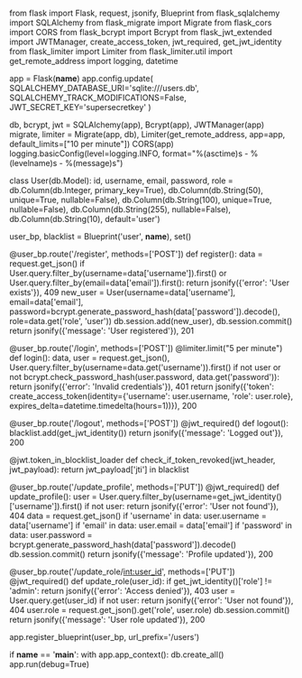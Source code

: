 from flask import Flask, request, jsonify, Blueprint
from flask_sqlalchemy import SQLAlchemy
from flask_migrate import Migrate
from flask_cors import CORS
from flask_bcrypt import Bcrypt
from flask_jwt_extended import JWTManager, create_access_token, jwt_required, get_jwt_identity
from flask_limiter import Limiter
from flask_limiter.util import get_remote_address
import logging, datetime

app = Flask(__name__)
app.config.update(
    SQLALCHEMY_DATABASE_URI='sqlite:///users.db',
    SQLALCHEMY_TRACK_MODIFICATIONS=False,
    JWT_SECRET_KEY='supersecretkey'
)

db, bcrypt, jwt = SQLAlchemy(app), Bcrypt(app), JWTManager(app)
migrate, limiter = Migrate(app, db), Limiter(get_remote_address, app=app, default_limits=["10 per minute"])
CORS(app)
logging.basicConfig(level=logging.INFO, format="%(asctime)s - %(levelname)s - %(message)s")

class User(db.Model):
    id, username, email, password, role = db.Column(db.Integer, primary_key=True), db.Column(db.String(50), unique=True, nullable=False), db.Column(db.String(100), unique=True, nullable=False), db.Column(db.String(255), nullable=False), db.Column(db.String(10), default='user')

user_bp, blacklist = Blueprint('user', __name__), set()

@user_bp.route('/register', methods=['POST'])
def register():
    data = request.get_json()
    if User.query.filter_by(username=data['username']).first() or User.query.filter_by(email=data['email']).first():
        return jsonify({'error': 'User exists'}), 409
    new_user = User(username=data['username'], email=data['email'], password=bcrypt.generate_password_hash(data['password']).decode(), role=data.get('role', 'user'))
    db.session.add(new_user), db.session.commit()
    return jsonify({'message': 'User registered'}), 201

@user_bp.route('/login', methods=['POST'])
@limiter.limit("5 per minute")
def login():
    data, user = request.get_json(), User.query.filter_by(username=data.get('username')).first()
    if not user or not bcrypt.check_password_hash(user.password, data.get('password')):
        return jsonify({'error': 'Invalid credentials'}), 401
    return jsonify({'token': create_access_token(identity={'username': user.username, 'role': user.role}, expires_delta=datetime.timedelta(hours=1))}), 200

@user_bp.route('/logout', methods=['POST'])
@jwt_required()
def logout():
    blacklist.add(get_jwt_identity())
    return jsonify({'message': 'Logged out'}), 200

@jwt.token_in_blocklist_loader
def check_if_token_revoked(jwt_header, jwt_payload):
    return jwt_payload['jti'] in blacklist

@user_bp.route('/update_profile', methods=['PUT'])
@jwt_required()
def update_profile():
    user = User.query.filter_by(username=get_jwt_identity()['username']).first()
    if not user: return jsonify({'error': 'User not found'}), 404
    data = request.get_json()
    if 'username' in data: user.username = data['username']
    if 'email' in data: user.email = data['email']
    if 'password' in data: user.password = bcrypt.generate_password_hash(data['password']).decode()
    db.session.commit()
    return jsonify({'message': 'Profile updated'}), 200

@user_bp.route('/update_role/<int:user_id>', methods=['PUT'])
@jwt_required()
def update_role(user_id):
    if get_jwt_identity()['role'] != 'admin': return jsonify({'error': 'Access denied'}), 403
    user = User.query.get(user_id)
    if not user: return jsonify({'error': 'User not found'}), 404
    user.role = request.get_json().get('role', user.role)
    db.session.commit()
    return jsonify({'message': 'User role updated'}), 200

app.register_blueprint(user_bp, url_prefix='/users')

if __name__ == '__main__':
    with app.app_context(): db.create_all()
    app.run(debug=True)

